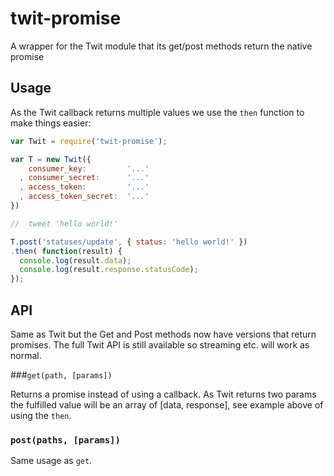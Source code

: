 twit-promise
============

A wrapper for the Twit module that its get/post methods return the native promise

## Usage

As the Twit callback returns multiple values we use the `then` function to make things easier:

```javascript
var Twit = require('twit-promise');

var T = new Twit({
    consumer_key:         '...'
  , consumer_secret:      '...'
  , access_token:         '...'
  , access_token_secret:  '...'
})

//  tweet 'hello world!'

T.post('statuses/update', { status: 'hello world!' })
.then( function(result) {
  console.log(result.data);
  console.log(result.response.statusCode);
});
```

## API

Same as Twit but the Get and Post methods now have versions that return promises. The full Twit API is still available so streaming etc. will work as normal.

###`get(path, [params])`

Returns a promise instead of using a callback. As Twit returns two params the fulfilled value will be an array of [data, response], see example above of using the `then`.

### `post(paths, [params])`

Same usage as `get`.
